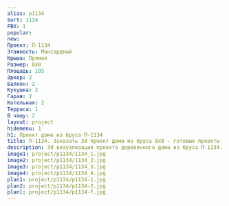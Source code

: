 ```yaml
---
alias: p1134
Sort: 1134
FBX: 1
popular: 
new: 
Проект: П-1134
Этажность: Мансардный
Крыша: Прямая
Размер: 8х8
Площадь: 105
Эркер: 2
Балкон: 2
Кукушка: 2
Гараж: 2
Котельная: 2
Терраса: 1
В чашу: 2
layout: project
hidemenu: 1
h1: Проект дома из бруса П-1134
title: П-1134. Заказать 3d проект дома из бруса 8х8 - готовые проекты
description: 3d визуализация проекта деревянного дома из бруса П-1134. Площадь 105 м2, размер 8х8. Вы можете внести любые изменения в проект.
image1: project/p1134/1134_1.jpg
image2: project/p1134/1134_2.jpg
image3: project/p1134/1134_3.jpg
image4: project/p1134/1134_4.jpg
plan1: project/p1134/p1134-1.jpg
plan2: project/p1134/p1134-2.jpg
planl: project/p1134/p1134-f.jpg
---
```

